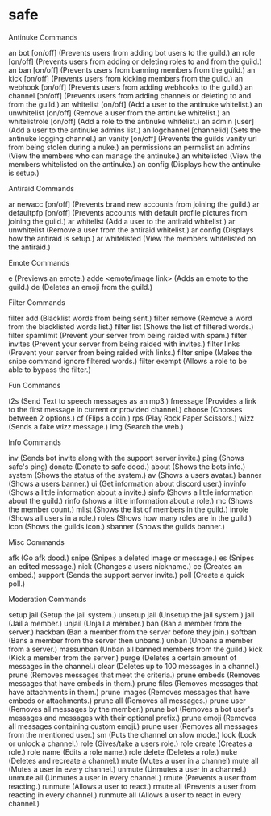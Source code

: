 # safe

Antinuke Commands

an bot [on/off] (Prevents users from adding bot users to the guild.)
an role [on/off] (Prevents users from adding or deleting roles to and from the guild.)
an ban [on/off] (Prevents users from banning members from the guild.)
an kick [on/off] (Prevents users from kicking members from the guild.)
an webhook [on/off] (Prevents users from adding webhooks to the guild.)
an channel [on/off] (Prevents users from adding channels or deleting to and from the guild.)
an whitelist [on/off] (Add a user to the antinuke whitelist.)
an unwhitelist [on/off] (Remove a user from the antinuke whitelist.)
an whitelistrole [on/off] (Add a role to the antinuke whitelist.)
an admin [user] (Add a user to the antinuke admins list.)
an logchannel [channelid] (Sets the antinuke logging channel.)
an vanity [on/off] (Prevents the guilds vanity url from being stolen during a nuke.)
an permissions
an permslist 
an admins (View the members who can manage the antinuke.)
an whitelisted (View the members whitelisted on the antinuke.)
an config (Displays how the antinuke is setup.)

Antiraid Commands

ar newacc [on/off] (Prevents brand new accounts from joining the guild.)
ar defaultpfp [on/off] (Prevents accounts with default profile pictures from joining the guild.)
ar whitelist (Add a user to the antiraid whitelist.)
ar unwhitelist (Remove a user from the antiraid whitelist.)
ar config (Displays how the antiraid is setup.)
ar whitelisted (View the members whitelisted on the antiraid.)

Emote Commands

e <emote> (Previews an emote.)
adde <emote/image link> (Adds an emote to the guild.)
de <emote> (Deletes an emoji from the guild.)

Filter Commands

filter add <word> (Blacklist words from being sent.)
filter remove <word> (Remove a word from the blacklisted words list.)
filter list (Shows the list of filtered words.)
filter spamlimit <number> (Prevent your server from being raided with spam.)
filter invites (Prevent your server from being raided with invites.)
filter links (Prevent your server from being raided with links.)
filter snipe (Makes the snipe command ignore filtered words.)
filter exempt <role> (Allows a role to be able to bypass the filter.)

Fun Commands

t2s (Send Text to speech messages as an mp3.)
fmessage (Provides a link to the first message in current or provided channel.)
choose <options> (Chooses between 2 options.)
cf (Flips a coin.)
rps (Play Rock Paper Scissors.)
wizz (Sends a fake wizz message.)
img (Search the web.)

Info Commands

inv (Sends bot invite along with the support server invite.)
ping (Shows safe's ping)
donate (Donate to safe dood.)
about (Shows the bots info.)
system (Shows the status of the system.)
av (Shows a users avatar.)
banner (Shows a users banner.)
ui (Get information about discord user.)
invinfo (Shows a little information about a invite.)
sinfo (Shows a little information about the guild.)
rinfo (shows a little information about a role.)
mc (Shows the member count.)
mlist (Shows the list of members in the guild.)
inrole (Shows all users in a role.)
roles (Shows how many roles are in the guild.)
icon (Shows the guilds icon.)
sbanner (Shows the guilds banner.)

Misc Commands

afk (Go afk dood.)
snipe (Snipes a deleted image or message.)
es (Snipes an edited message.)
nick (Changes a users nickname.)
ce (Creates an embed.)
support (Sends the support server invite.)
poll (Create a quick poll.)

Moderation Commands

setup jail (Setup the jail system.)
unsetup jail (Unsetup the jail system.)
jail (Jail a member.)
unjail (Unjail a member.)
ban (Ban a member from the server.)
hackban (Ban a member from the server before they join.)
softban (Bans a member from the server then unbans.)
unban (Unbans a member from a server.)
massunban (Unban all banned members from the guild.)
kick (Kick a member from the server.)
purge (Deletes a certain amount of messages in the channel.)
clear (Deletes up to 100 messages in a channel.)
prune (Removes messages that meet the criteria.)
prune embeds (Removes messages that have embeds in them.)
prune files (Removes messages that have attachments in them.)
prune images (Removes messages that have embeds or attachments.)
prune all (Removes all messages.)
prune user (Removes all messages by the member.)
prune bot (Removes a bot user's messages and messages with their optional prefix.)
prune emoji (Removes all messages containing custom emoji.)
prune user (Removes all messages from the mentioned user.)
sm (Puts the channel on slow mode.)
lock (Lock or unlock a channel.)
role (Gives/take a users role.)
role create (Creates a role.)
role name (Edits a role name.)
role delete (Deletes a role.)
nuke (Deletes and recreate a channel.)
mute (Mutes a user in a channel)
mute all (Mutes a user in every channel.)
unmute (Unmutes a user in a channel.)
unmute all (Unmutes a user in every channel.)
rmute (Prevents a user from reacting.)
runmute (Allows a user to react.)
rmute all (Prevents a user from reacting in every channel.)
runmute all (Allows a user to react in every channel.)
